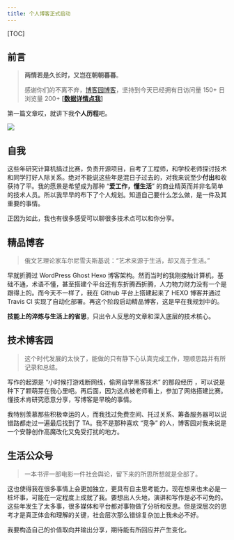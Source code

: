 ```yaml
---
title: 个人博客正式启动
---
```


[TOC]

## 前言

> **两情若是久长时，又岂在朝朝暮暮**。
>
> 感谢你们的不离不弃，[博客园博客](https://www.cnblogs.com/itxdm)，坚持到今天已经拥有日访问量 150+ 日浏览量 200+ **[[数据详情点我][wb_data]]**

第一篇文章哎，就讲下我**个人历程**吧。

![](https://images2018.cnblogs.com/blog/952608/201803/952608-20180301210701981-1230591881.jpg)

## 自我

这些年研究计算机搞过比赛，负责开源项目，自考了工程师，和学校老师探讨技术和同学打好人际关系。绝对不能说这些年是混日子过去的，对我来说至少**付出**和收获持了平。我的愿景是希望成为那种 “**爱工作，懂生活**” 的商业精英而并非名简单的技术人员。所以我早早的布下了个人规划。知道自己要什么怎么做，是一件及其重要的事情。

正因为如此，我也有很多感受可以聊很多技术点可以和你分享。



## 精品博客

> 俄文艺理论家车尔尼雪夫斯基说：“艺术来源于生活，却又高于生活。”

早就折腾过 WordPress Ghost Hexo 博客架构。然而当时的我刚接触计算机，基础不通，术语不懂，甚至搭建个平台还有东折腾西折腾，人力物力财力没有一个是跟得上的。而今天不一样了，我在 Github 平台上搭建起来了 HEXO 博客并通过 Travis CI 实现了自动化部署。再这个阶段启动精品博客，这是早在我规划中的。

**技能上的淬炼与生活上的省思**，只出令人反思的文章和深入底层的技术核心。



## 技术博客园

> 这个时代发展的太快了，能做的只有静下心认真完成工作，理顺思路并有所记录和总结。

写作的起源是 “小时候打游戏断网线，偷网自学黑客技术” 的那段经历 ，可以说是种下了颗萌芽在我心里吧。再后面，因为这点被老师看上，参加了网络搭建比赛。懂技术肯研究愿意分享，写博客是早晚的事情。

我特别羡慕那些积极幸运的人，而我找过免费空间、托过关系、筹备服务器可以说错路都走过一遍最后找到了 TA。我不是那种喜欢 “竞争” 的人，博客园对我来说是一个安静创作高魔改化又免受打扰的地方。



## 生活公众号

> 一本书评一部电影一件社会舆论，留下来的所思所想就是全部了。

这也使得我在很多事情上会更加独立，更具有自主思考能力。现在想来也未必是一桩坏事，可能在一定程度上成就了我。要想出人头地，演讲和写作是必不可免的。这些年发生了太多事，很多媒体和平台都对事物做了分析和反思。但是深层次的思考才是真正体会和理解的关键，社会层次那么错综复杂加上我未必不好。

我要构造自己的价值取向并输出分享，期待能有所回应并产生变化。


[wb_data]: https://images2018.cnblogs.com/blog/952608/201803/952608-20180301193727936-1776845944.png


